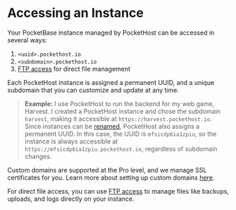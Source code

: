 # Accessing an Instance

Your PocketBase instance managed by PocketHost can be accessed in several ways:

1. `<uuid>.pockethost.io`
2. `<subdomain>.pockethost.io`
3. [FTP access](/docs/ftp) for direct file management

Each PocketHost instance is assigned a permanent UUID, and a unique subdomain that you can customize and update at any time.

> **Example:** I use PocketHost to run the backend for my web game, Harvest. I created a PocketHost instance and chose the subdomain `harvest`, making it accessible at `https://harvest.pockethost.io`. Since instances can be [renamed](/docs/rename-instance/), PocketHost also assigns a permanent UUID. In this case, the UUID is `mfsicdp6ia1zpiu`, so the instance is always accessible at `https://mfsicdp6ia1zpiu.pockethost.io`, regardless of subdomain changes.

Custom domains are supported at the Pro level, and we manage SSL certificates for you. Learn more about setting up custom domains [here](/docs/custom-domain).

For direct file access, you can use [FTP access](/docs/ftp) to manage files like backups, uploads, and logs directly on your instance.
